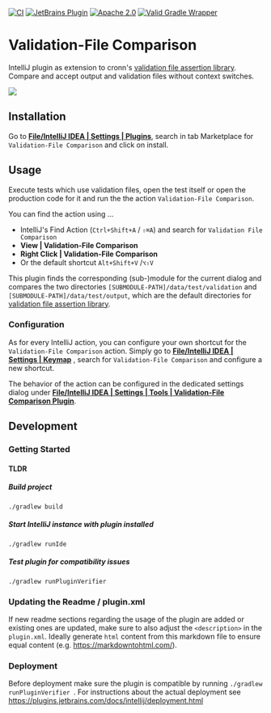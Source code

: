 [![CI](https://github.com/cronn/validation-files-comparison-intellij-plugin/actions/workflows/gradle.yml/badge.svg?branch=master)](https://github.com/cronn/validation-files-comparison-intellij-plugin/actions/workflows/gradle.yml)
[![JetBrains Plugin](https://img.shields.io/jetbrains/plugin/v/12931-validation-file-comparison.svg)](https://plugins.jetbrains.com/plugin/12931-validation-file-comparison/)
[![Apache 2.0](https://img.shields.io/github/license/cronn-de/validation-files-comparison-intellij-plugin.svg)](http://www.apache.org/licenses/LICENSE-2.0)
[![Valid Gradle Wrapper](https://github.com/cronn/validation-files-comparison-intellij-plugin/workflows/Validate%20Gradle%20Wrapper/badge.svg)](https://github.com/cronn/validation-files-comparison-intellij-plugin/actions/workflows/gradle-wrapper-validation.yml)

# Validation-File Comparison #

IntelliJ plugin as extension to
cronn's [validation file assertion library](https://github.com/cronn/validation-file-assertions).<br>
Compare and accept output and validation files without context switches.

![](doc/usage.gif)

## Installation

Go to [**File/IntelliJ IDEA | Settings | Plugins**](jetbrains://idea/settings?name=Plugins), search in tab Marketplace
for `Validation-File Comparison` and click on install.

## Usage

Execute tests which use validation files, open the test itself or open the production code for it and run the the
action `Validation-File Comparison`.

You can find the action using ...

* IntelliJ's Find Action (`Ctrl+Shift+A` / `⇧⌘A`) and search for `Validation File Comparison`
* **View | Validation-File Comparison**
* **Right Click | Validation-File Comparison**
* Or the default shortcut `Alt+Shift+V` /`⌥⇧V`

This plugin finds the corresponding (sub-)module for the current dialog and compares the two directories
`[SUBMODULE-PATH]/data/test/validation` and `[SUBMODULE-PATH]/data/test/output`, which are the default directories
for [validation file assertion library](https://github.com/cronn/validation-file-assertions).

### Configuration

As for every IntelliJ action, you can configure your own shortcut for the `Validation-File Comparison` action.
Simply go to [**File/IntelliJ IDEA | Settings | Keymap**](jetbrains://idea/settings?name=Keymap) , search
for `Validation-File Comparison` and configure a new shortcut.

The behavior of the action can be configured in the dedicated settings dialog under
[**File/IntelliJ IDEA | Settings | Tools | Validation-File Comparison
Plugin**](jetbrains://idea/settings?name=Tools--Validation-File+Comparison+Plugin).

## Development

### Getting Started

#### TLDR

##### Build  project

```
./gradlew build
```

##### Start IntelliJ instance with plugin installed

```
./gradlew runIde
```

##### Test plugin for compatibility issues

```
./gradlew runPluginVerifier
```

### Updating the Readme / plugin.xml

If new readme sections regarding the usage of the plugin are added or existing ones are updated, make sure to also
adjust the `<description>` in the `plugin.xml`.
Ideally generate `html` content from this markdown file to ensure equal content (e.g. https://markdowntohtml.com/).

### Deployment

Before deployment make sure the plugin is compatible by running `./gradlew runPluginVerifier
`. For instructions about the actual deployment see https://plugins.jetbrains.com/docs/intellij/deployment.html
